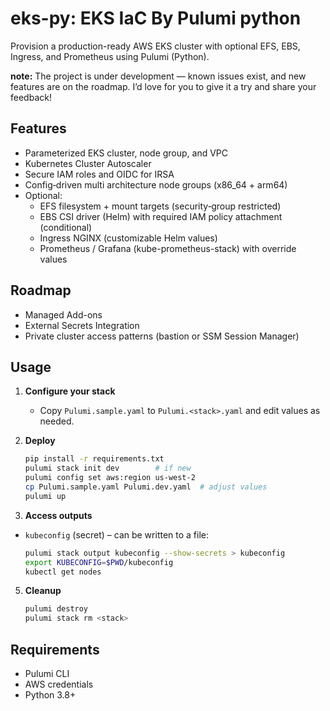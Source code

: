 # eks-py: EKS IaC By Pulumi python

Provision a production-ready AWS EKS cluster with optional EFS, EBS, Ingress, and Prometheus using Pulumi (Python).

**note:** The project is under development — known issues exist, and new features are on the roadmap. I’d love for you to give it a try and share your feedback!


## Features

- Parameterized EKS cluster, node group, and VPC
- Kubernetes Cluster Autoscaler
- Secure IAM roles and OIDC for IRSA
- Config‑driven multi architecture node groups (x86_64 + arm64)
- Optional:
  - EFS filesystem + mount targets (security‑group restricted)
  - EBS CSI driver (Helm) with required IAM policy attachment (conditional)
  - Ingress NGINX (customizable Helm values)
  - Prometheus / Grafana (kube-prometheus-stack) with override values


## Roadmap

- Managed Add-ons
- External Secrets Integration
- Private cluster access patterns (bastion or SSM Session Manager)


## Usage

1. **Configure your stack**
   - Copy `Pulumi.sample.yaml` to `Pulumi.<stack>.yaml` and edit values as needed.

3. **Deploy**
   ```sh
   pip install -r requirements.txt
   pulumi stack init dev        # if new
   pulumi config set aws:region us-west-2
   cp Pulumi.sample.yaml Pulumi.dev.yaml  # adjust values
   pulumi up
   ```

4. **Access outputs**
 - `kubeconfig` (secret) – can be written to a file:

   ```sh
   pulumi stack output kubeconfig --show-secrets > kubeconfig
   export KUBECONFIG=$PWD/kubeconfig
   kubectl get nodes
   ```

5. **Cleanup**

    ```sh
    pulumi destroy
    pulumi stack rm <stack>
   ```

## Requirements

- Pulumi CLI
- AWS credentials
- Python 3.8+
